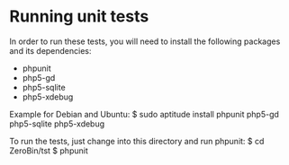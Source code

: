 Running unit tests
==================

In order to run these tests, you will need to install the following packages
and its dependencies:
* phpunit
* php5-gd
* php5-sqlite
* php5-xdebug

Example for Debian and Ubuntu:
    $ sudo aptitude install phpunit php5-gd php5-sqlite php5-xdebug

To run the tests, just change into this directory and run phpunit:
    $ cd ZeroBin/tst
    $ phpunit
